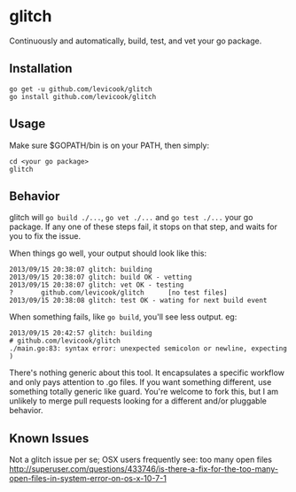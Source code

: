 glitch
======

Continuously and automatically, build, test, and vet your go package.

Installation
------------

```shell
go get -u github.com/levicook/glitch
go install github.com/levicook/glitch
```

Usage
-----

Make sure $GOPATH/bin is on your PATH, then simply:

```shell
cd <your go package>
glitch
```

Behavior
--------

glitch will `go build ./...`, `go vet ./...` and `go test ./...` your go package.
If any one of these steps fail, it stops on that step, and waits for you to fix the issue.

When things go well, your output should look like this: 

```shell
2013/09/15 20:38:07 glitch: building
2013/09/15 20:38:07 glitch: build OK - vetting
2013/09/15 20:38:07 glitch: vet OK - testing
?       github.com/levicook/glitch      [no test files]
2013/09/15 20:38:08 glitch: test OK - wating for next build event
```

When something fails, like `go build`, you'll see less output. eg:

```shell
2013/09/15 20:42:57 glitch: building
# github.com/levicook/glitch
./main.go:83: syntax error: unexpected semicolon or newline, expecting )
```

There's nothing generic about this tool. It encapsulates a specific workflow and only
pays attention to .go files. If you want something different, use something totally
generic like guard. You're welcome to fork this, but I am unlikely to merge pull requests
looking for a different and/or pluggable behavior.


Known Issues
------------
Not a glitch issue per se; OSX users frequently see: too many open files
http://superuser.com/questions/433746/is-there-a-fix-for-the-too-many-open-files-in-system-error-on-os-x-10-7-1
